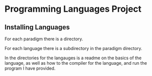# Programming Languages Project
## Installing Languages
For each paradigm there is a directory.

For each language there is a subdirectory in the paradigm directory.

In the directories for the langauges is a readme on the basics of the language, as well as how to the compiler for the language, and run the program I have provided.